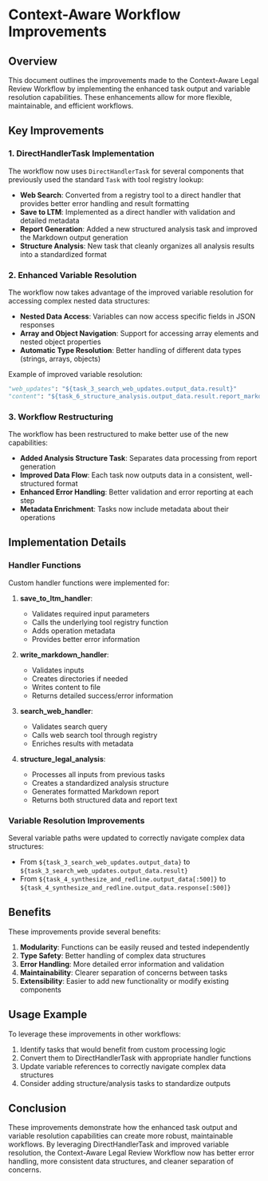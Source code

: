 # Context-Aware Workflow Improvements

## Overview

This document outlines the improvements made to the Context-Aware Legal Review Workflow by implementing the enhanced task output and variable resolution capabilities. These enhancements allow for more flexible, maintainable, and efficient workflows.

## Key Improvements

### 1. DirectHandlerTask Implementation

The workflow now uses `DirectHandlerTask` for several components that previously used the standard `Task` with tool registry lookup:

- **Web Search**: Converted from a registry tool to a direct handler that provides better error handling and result formatting
- **Save to LTM**: Implemented as a direct handler with validation and detailed metadata
- **Report Generation**: Added a new structured analysis task and improved the Markdown output generation
- **Structure Analysis**: New task that cleanly organizes all analysis results into a standardized format

### 2. Enhanced Variable Resolution

The workflow now takes advantage of the improved variable resolution for accessing complex nested data structures:

- **Nested Data Access**: Variables can now access specific fields in JSON responses
- **Array and Object Navigation**: Support for accessing array elements and nested object properties
- **Automatic Type Resolution**: Better handling of different data types (strings, arrays, objects)

Example of improved variable resolution:
```python
"web_updates": "${task_3_search_web_updates.output_data.result}"
"content": "${task_6_structure_analysis.output_data.result.report_markdown}"
```

### 3. Workflow Restructuring

The workflow has been restructured to make better use of the new capabilities:

- **Added Analysis Structure Task**: Separates data processing from report generation
- **Improved Data Flow**: Each task now outputs data in a consistent, well-structured format
- **Enhanced Error Handling**: Better validation and error reporting at each step
- **Metadata Enrichment**: Tasks now include metadata about their operations

## Implementation Details

### Handler Functions

Custom handler functions were implemented for:

1. **save_to_ltm_handler**: 
   - Validates required input parameters
   - Calls the underlying tool registry function
   - Adds operation metadata
   - Provides better error information

2. **write_markdown_handler**:
   - Validates inputs
   - Creates directories if needed
   - Writes content to file
   - Returns detailed success/error information

3. **search_web_handler**:
   - Validates search query
   - Calls web search tool through registry
   - Enriches results with metadata

4. **structure_legal_analysis**:
   - Processes all inputs from previous tasks
   - Creates a standardized analysis structure
   - Generates formatted Markdown report
   - Returns both structured data and report text

### Variable Resolution Improvements

Several variable paths were updated to correctly navigate complex data structures:

- From `${task_3_search_web_updates.output_data}` to `${task_3_search_web_updates.output_data.result}`
- From `${task_4_synthesize_and_redline.output_data[:500]}` to `${task_4_synthesize_and_redline.output_data.response[:500]}`

## Benefits

These improvements provide several benefits:

1. **Modularity**: Functions can be easily reused and tested independently
2. **Type Safety**: Better handling of complex data structures
3. **Error Handling**: More detailed error information and validation
4. **Maintainability**: Clearer separation of concerns between tasks
5. **Extensibility**: Easier to add new functionality or modify existing components

## Usage Example

To leverage these improvements in other workflows:

1. Identify tasks that would benefit from custom processing logic
2. Convert them to DirectHandlerTask with appropriate handler functions
3. Update variable references to correctly navigate complex data structures
4. Consider adding structure/analysis tasks to standardize outputs

## Conclusion

These improvements demonstrate how the enhanced task output and variable resolution capabilities can create more robust, maintainable workflows. By leveraging DirectHandlerTask and improved variable resolution, the Context-Aware Legal Review Workflow now has better error handling, more consistent data structures, and cleaner separation of concerns. 